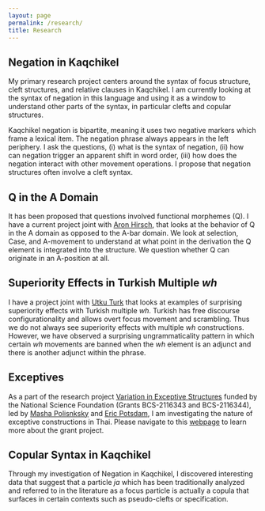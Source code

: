 ```yaml
---
layout: page
permalink: /research/
title: Research
---
```



## Negation in Kaqchikel

My primary research project centers around the syntax of focus structure, cleft structures, and relative clauses in Kaqchikel. I am currently looking at the syntax of negation in this language and using it as a window to understand other parts of the syntax, in particular clefts and copular structures. 

Kaqchikel negation is bipartite, meaning it uses two negative markers which frame a lexical item. The negation phrase always appears in the left periphery. I ask the questions, (i) what is the syntax of negation, (ii) how can negation trigger an apparent shift in word order, (iii) how does the negation interact with other movement operations. I propose that negation structures often involve a cleft syntax. 


## Q in the A Domain 

It has been proposed that questions involved functional morphemes (Q). I have a current project joint with [Aron Hirsch], that looks at the behavior of Q in the A domain as opposed to the A-bar domain. We look at selection, Case, and A-movement to understand at what point in the derivation the Q element is integrated into the structure. We question whether Q can originate in an A-position at all. 

## Superiority Effects in Turkish Multiple *wh*

I have a project joint with [Utku Turk] that looks at examples of surprising superiority effects with Turkish multiple *wh*. Turkish has free discourse configurationality and allows overt focus movement and scrambling. Thus we do not always see superiority effects with multiple *wh* constructions. However, we have observed a surprising ungrammaticality pattern in which certain *wh* movements are banned when the *wh* element is an adjunct and there is another adjunct within the phrase. 

## Exceptives

As a part of the research project [Variation in Exceptive Structures] funded by the National Science Foundation (Grants BCS-2116343 and BCS-2116344), led by [Masha Polisnksky] and [Eric Potsdam], I am investigating the nature of exceptive constructions in Thai. Please navigate to this [webpage] to learn more about the grant project.

## Copular Syntax in Kaqchikel

Through my investigation of Negation in Kaqchikel, I discovered interesting data that suggest that a particle *ja* which has been traditionally analyzed and referred to in the literature as a focus particle is actually a copula that surfaces in certain contexts such as pseudo-clefts or specification. 


[Utku Turk]: https://utkuturk.com/
[Variation in Exceptive Structures]: https://exceptives.lin.ufl.edu/
[webpage]: https://exceptives.lin.ufl.edu/the-language-sample/
[Aron Hirsch]: https://sites.google.com/view/aronhirsch/home?authuser=0
[Eric Potsdam]: https://people.clas.ufl.edu/potsdam/
[Masha Polisnksky]: https://www.mariapolinsky.com/about-me/
